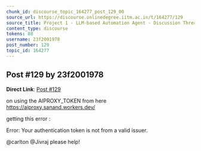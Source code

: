 ```yaml
---
chunk_id: discourse_topic_164277_post_129_00
source_url: https://discourse.onlinedegree.iitm.ac.in/t/164277/129
source_title: Project 1 - LLM-based Automation Agent - Discussion Thread [TDS Jan 2025]
content_type: discourse
tokens: 88
username: 23f2001978
post_number: 129
topic_id: 164277
---
```


## Post #129 by 23f2001978

**Direct Link**: [Post #129](https://discourse.onlinedegree.iitm.ac.in/t/164277/129)

on using the AIPROXY_TOKEN from here https://aiproxy.sanand.workers.dev/

getting this error :

Error: Your authentication token is not from a valid issuer.

@carlton @Jivraj please help!
